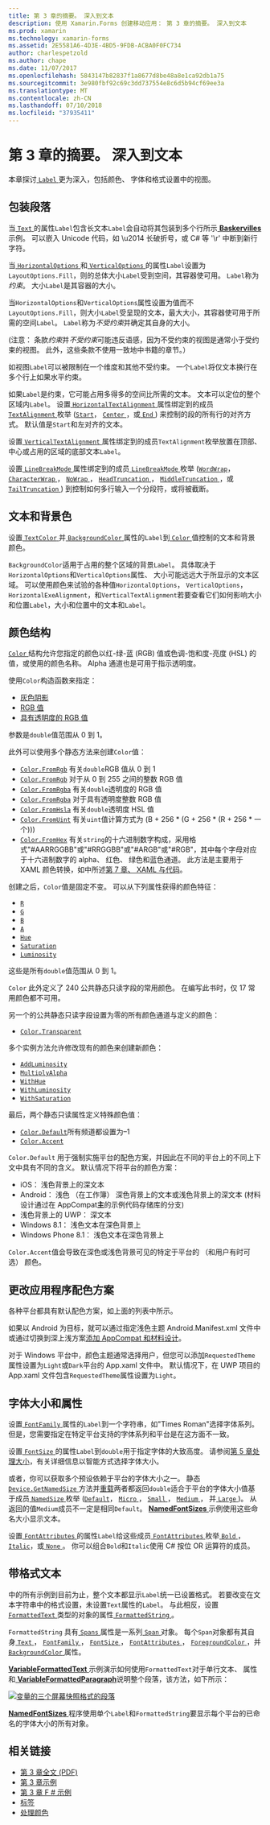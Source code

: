 ```yaml
---
title: 第 3 章的摘要。 深入到文本
description: 使用 Xamarin.Forms 创建移动应用： 第 3 章的摘要。 深入到文本
ms.prod: xamarin
ms.technology: xamarin-forms
ms.assetid: 2E5581A6-4D3E-4BD5-9FDB-ACBA0F0FC734
author: charlespetzold
ms.author: chape
ms.date: 11/07/2017
ms.openlocfilehash: 5843147b82837f1a8677d8be48a8e1ca92db1a75
ms.sourcegitcommit: 3e980fbf92c69c3dd737554e8c6d5b94cf69ee3a
ms.translationtype: MT
ms.contentlocale: zh-CN
ms.lasthandoff: 07/10/2018
ms.locfileid: "37935411"
---
```

# <a name="summary-of-chapter-3-deeper-into-text"></a>第 3 章的摘要。 深入到文本

本章探讨[ `Label` ](https://developer.xamarin.com/api/type/Xamarin.Forms.Label/)更为深入，包括颜色、 字体和格式设置中的视图。

## <a name="wrapping-paragraphs"></a>包装段落

当[ `Text` ](https://developer.xamarin.com/api/property/Xamarin.Forms.Label.Text/)的属性`Label`包含长文本`Label`会自动将其包装到多个行所示[ **Baskervilles**](https://github.com/xamarin/xamarin-forms-book-samples/tree/master/Chapter03/Baskervilles)示例。 可以嵌入 Unicode 代码，如 \u2014 长破折号，或 C# 等 '\r' 中断到新行字符。

当[ `HorizontalOptions` ](https://developer.xamarin.com/api/property/Xamarin.Forms.View.HorizontalOptions/)和[ `VerticalOptions` ](https://developer.xamarin.com/api/property/Xamarin.Forms.View.VerticalOptions/)的属性`Label`设置为`LayoutOptions.Fill`，则的总体大小`Label`受到空间，其容器使可用。 `Label`称为*约束*。 大小`Label`是其容器的大小。

当`HorizontalOptions`和`VerticalOptions`属性设置为值而不`LayoutOptions.Fill`，则大小`Label`受呈现的文本，最大大小，其容器使可用于所需的空间`Label`。 `Label`称为*不受约束*并确定其自身的大小。

(注意： 条款*约束*并*不受约束*可能违反语感，因为不受约束的视图是通常小于受约束的视图。 此外，这些条款不使用一致地中书籍的章节。）

如视图`Label`可以被限制在一个维度和其他不受约束。 一个`Label`将仅文本换行在多个行上如果水平约束。

如果`Label`是约束，它可能占用多得多的空间比所需的文本。 文本可以定位的整个区域内`Label`。 设置[ `HorizontalTextAlignment` ](xref:Xamarin.Forms.Label.HorizontalTextAlignment)属性绑定到的成员[ `TextAlignment` ](xref:Xamarin.Forms.TextAlignment)枚举 ([`Start`](xref:Xamarin.Forms.TextAlignment.Start)， [ `Center` ](xref:Xamarin.Forms.TextAlignment.Center)，或[ `End` ](xref:Xamarin.Forms.TextAlignment.Center)) 来控制的段的所有行的对齐方式。 默认值是`Start`和左对齐的文本。

设置[ `VerticalTextAlignment` ](xref:Xamarin.Forms.Label.VerticalTextAlignment)属性绑定到的成员`TextAlignment`枚举放置在顶部、 中心或占用的区域的底部文本`Label`。

设置[ `LineBreakMode` ](xref:Xamarin.Forms.Label.LineBreakMode)属性绑定到的成员[ `LineBreakMode` ](xref:Xamarin.Forms.LineBreakMode)枚举 ([`WordWrap`](xref:Xamarin.Forms.LineBreakMode.WordWrap)， [ `CharacterWrap` ](xref:Xamarin.Forms.LineBreakMode.CharacterWrap)， [ `NoWrap` ](xref:Xamarin.Forms.LineBreakMode.NoWrap)， [ `HeadTruncation` ](xref:Xamarin.Forms.LineBreakMode.HeadTruncation)， [ `MiddleTruncation` ](xref:Xamarin.Forms.LineBreakMode.MiddleTruncation)，或[ `TailTruncation` ](xref:Xamarin.Forms.LineBreakMode.TailTruncation)) 到控制如何多行输入一个分段符，或将被截断。

## <a name="text-and-background-colors"></a>文本和背景色

设置[ `TextColor` ](https://developer.xamarin.com/api/property/Xamarin.Forms.Label.TextColor/)并[ `BackgroundColor` ](https://developer.xamarin.com/api/property/Xamarin.Forms.VisualElement.BackgroundColor/)属性的`Label`到[ `Color` ](https://developer.xamarin.com/api/type/Xamarin.Forms.Color/)值控制的文本和背景颜色。

`BackgroundColor`适用于占用的整个区域的背景`Label`。 具体取决于`HorizontalOptions`和`VerticalOptions`属性、 大小可能远远大于所显示的文本区域。 可以使用颜色来试验的各种值`HorizontalOptions`， `VerticalOptions`， `HorizontalExeAlignment`，和`VerticalTextAlignment`若要查看它们如何影响大小和位置`Label`，大小和位置中的文本和`Label`。

## <a name="the-color-structure"></a>颜色结构

[ `Color` ](https://developer.xamarin.com/api/type/Xamarin.Forms.Color/)结构允许您指定的颜色以红-绿-蓝 (RGB) 值或色调-饱和度-亮度 (HSL) 的值，或使用的颜色名称。 Alpha 通道也是可用于指示透明度。

使用`Color`构造函数来指定：

- [灰色阴影](https://developer.xamarin.com/api/constructor/Xamarin.Forms.Color.Color/p/System.Double/)
- [RGB 值](https://developer.xamarin.com/api/constructor/Xamarin.Forms.Color.Color/p/System.Double/System.Double/System.Double/)
- [具有透明度的 RGB 值](https://developer.xamarin.com/api/constructor/Xamarin.Forms.Color.Color/p/System.Double/System.Double/System.Double/System.Double/)

参数是`double`值范围从 0 到 1。

此外可以使用多个静态方法来创建`Color`值：

- [`Color.FromRgb`](https://developer.xamarin.com/api/member/Xamarin.Forms.Color.FromRgb/p/System.Double/System.Double/System.Double/) 有关`double`RGB 值从 0 到 1
- [`Color.FromRgb`](https://developer.xamarin.com/api/member/Xamarin.Forms.Color.FromRgb/p/System.Int32/System.Int32/System.Int32/) 对于从 0 到 255 之间的整数 RGB 值
- [`Color.FromRgba`](https://developer.xamarin.com/api/member/Xamarin.Forms.Color.FromRgba/p/System.Double/System.Double/System.Double/System.Double/) 有关`double`透明度的 RGB 值
- [`Color.FromRgba`](https://developer.xamarin.com/api/member/Xamarin.Forms.Color.FromRgba/p/System.Int32/System.Int32/System.Int32/System.Int32/) 对于具有透明度整数 RGB 值
- [`Color.FromHsla`](https://developer.xamarin.com/api/member/Xamarin.Forms.Color.FromHsla/p/System.Double/System.Double/System.Double/System.Double/) 有关`double`透明度 HSL 值
- [`Color.FromUint`](https://developer.xamarin.com/api/member/Xamarin.Forms.Color.FromUint/p/System.UInt32/) 有关`uint`值计算方式为 (B + 256 * (G + 256 * (R + 256 * 一个)))
- [`Color.FromHex`](https://developer.xamarin.com/api/member/Xamarin.Forms.Color.FromHex/p/System.String/) 有关`string`的十六进制数字构成，采用格式"#AARRGGBB"或"#RRGGBB"或"#ARGB"或"#RGB"，其中每个字母对应于十六进制数字的 alpha、 红色、 绿色和蓝色通道。 此方法是主要用于 XAML 颜色转换，如中所述[第 7 章、 XAML 与代码](~/xamarin-forms/creating-mobile-apps-xamarin-forms/summaries/chapter07.md)。

创建之后，`Color`值是固定不变。 可以从下列属性获得的颜色特征：

- [`R`](https://developer.xamarin.com/api/property/Xamarin.Forms.Color.R/)
- [`G`](https://developer.xamarin.com/api/property/Xamarin.Forms.Color.G/)
- [`B`](https://developer.xamarin.com/api/property/Xamarin.Forms.Color.B/)
- [`A`](https://developer.xamarin.com/api/property/Xamarin.Forms.Color.A/)
- [`Hue`](https://developer.xamarin.com/api/property/Xamarin.Forms.Color.Hue/)
- [`Saturation`](https://developer.xamarin.com/api/property/Xamarin.Forms.Color.Saturation/)
- [`Luminosity`](https://developer.xamarin.com/api/property/Xamarin.Forms.Color.Luminosity/)

这些是所有`double`值范围从 0 到 1。

`Color` 此外定义了 240 公共静态只读字段的常用颜色。 在编写此书时，仅 17 常用颜色都不可用。

另一个的公共静态只读字段设置为零的所有颜色通道与定义的颜色：

- [`Color.Transparent`](xref:Xamarin.Forms.Color.Transparent)

多个实例方法允许修改现有的颜色来创建新颜色：

- [`AddLuminosity`](https://developer.xamarin.com/api/member/Xamarin.Forms.Color.AddLuminosity/p/System.Double/)
- [`MultiplyAlpha`](https://developer.xamarin.com/api/member/Xamarin.Forms.Color.MultiplyAlpha/p/System.Double/)
- [`WithHue`](https://developer.xamarin.com/api/member/Xamarin.Forms.Color.WithHue/p/System.Double/)
- [`WithLuminosity`](https://developer.xamarin.com/api/member/Xamarin.Forms.Color.WithLuminosity/p/System.Double/)
- [`WithSaturation`](https://developer.xamarin.com/api/member/Xamarin.Forms.Color.WithSaturation/p/System.Double/)

最后，两个静态只读属性定义特殊颜色值：

- [`Color.Default`](https://developer.xamarin.com/api/property/Xamarin.Forms.Color.Default/)所有频道都设置为&ndash;1
- [`Color.Accent`](https://developer.xamarin.com/api/property/Xamarin.Forms.Color.Accent/)

`Color.Default` 用于强制实施平台的配色方案，并因此在不同的平台上的不同上下文中具有不同的含义。 默认情况下将平台的颜色方案：

- iOS： 浅色背景上的深文本
- Android： 浅色 （在工作簿） 深色背景上的文本或浅色背景上的深文本 (材料设计通过在 AppCompat**主**的示例代码存储库的分支)
- 浅色背景上的 UWP： 深文本
- Windows 8.1： 浅色文本在深色背景上
- Windows Phone 8.1： 浅色文本在深色背景上

`Color.Accent`值会导致在深色或浅色背景可见的特定于平台的 （和用户有时可选） 颜色。

## <a name="changing-the-application-color-scheme"></a>更改应用程序配色方案

各种平台都具有默认配色方案，如上面的列表中所示。

如果以 Android 为目标，就可以通过指定浅色主题 Android.Manifest.xml 文件中或通过切换到深上浅方案[添加 AppCompat 和材料设计](~/xamarin-forms/platform/android/appcompat.md)。

对于 Windows 平台中，颜色主题通常选择用户，但您可以添加`RequestedTheme`属性设置为`Light`或`Dark`平台的 App.xaml 文件中。 默认情况下，在 UWP 项目的 App.xaml 文件包含`RequestedTheme`属性设置为`Light`。

## <a name="font-sizes-and-attributes"></a>字体大小和属性

设置[ `FontFamily` ](https://developer.xamarin.com/api/property/Xamarin.Forms.Label.FontFamily/)属性的`Label`到一个字符串，如"Times Roman"选择字体系列。 但是，您需要指定在特定平台支持的字体系列和平台是在这方面不一致。

设置[ `FontSize` ](https://developer.xamarin.com/api/property/Xamarin.Forms.Label.FontSize/)的属性`Label`到`double`用于指定字体的大致高度。 请参阅[第 5 章处理大小](chapter05.md)，有关详细信息以智能方式选择字体大小。

或者，你可以获取多个预设依赖于平台的字体大小之一。 静态[ `Device.GetNamedSize` ](https://developer.xamarin.com/api/member/Xamarin.Forms.Device.GetNamedSize/p/Xamarin.Forms.NamedSize/System.Type/)方法并[重载](https://developer.xamarin.com/api/member/Xamarin.Forms.Device.GetNamedSize/p/Xamarin.Forms.NamedSize/Xamarin.Forms.Element/)两者都返回`double`适合于平台的字体大小值基于成员[ `NamedSize` ](https://developer.xamarin.com/api/type/Xamarin.Forms.NamedSize/)枚举 ([`Default`](xref:Xamarin.Forms.NamedSize.Default)， [ `Micro` ](xref:Xamarin.Forms.NamedSize.Micro)， [ `Small` ](xref:Xamarin.Forms.NamedSize.Small)， [ `Medium` ](xref:Xamarin.Forms.NamedSize.Medium)， 并[ `Large` ](xref:Xamarin.Forms.NamedSize.Large))。 从返回的值`Medium`成员不一定是相同`Default`。 [ **NamedFontSizes** ](https://github.com/xamarin/xamarin-forms-book-samples/tree/master/Chapter03/NamedFontSizes)示例使用这些命名大小显示文本。

设置[ `FontAttributes` ](xref:Xamarin.Forms.Label.FontAttributes)的属性`Label`给这些成员[ `FontAttributes` ](xref:Xamarin.Forms.FontAttributes)枚举[ `Bold` ](xref:Xamarin.Forms.FontAttributes.Bold)， [ `Italic`](xref:Xamarin.Forms.FontAttributes.Italic)，或[ `None` ](xref:Xamarin.Forms.FontAttributes.None)。 你可以组合`Bold`和`Italic`使用 C# 按位 OR 运算符的成员。

## <a name="formatted-text"></a>带格式文本

中的所有示例到目前为止，整个文本都显示`Label`统一已设置格式。 若要改变在文本字符串中的格式设置，未设置`Text`属性的`Label`。 与此相反，设置[ `FormattedText` ](https://developer.xamarin.com/api/property/Xamarin.Forms.Label.FormattedText/)类型的对象的属性[ `FormattedString` ](https://developer.xamarin.com/api/type/Xamarin.Forms.FormattedString/)。

`FormattedString` 具有[ `Spans` ](https://developer.xamarin.com/api/property/Xamarin.Forms.FormattedString.Spans/)属性是一系列[ `Span` ](https://developer.xamarin.com/api/type/Xamarin.Forms.Span/)对象。 每个`Span`对象都有其自身[ `Text` ](https://developer.xamarin.com/api/property/Xamarin.Forms.Span.Text/)， [ `FontFamily` ](https://developer.xamarin.com/api/property/Xamarin.Forms.Span.FontFamily/)， [ `FontSize` ](https://developer.xamarin.com/api/property/Xamarin.Forms.Span.FontSize/)， [ `FontAttributes` ](https://developer.xamarin.com/api/property/Xamarin.Forms.Span.FontAttributes/)， [ `ForegroundColor` ](https://developer.xamarin.com/api/property/Xamarin.Forms.Span.ForegroundColor/)，并[ `BackgroundColor` ](https://developer.xamarin.com/api/property/Xamarin.Forms.Span.BackgroundColor/)属性。

[ **VariableFormattedText** ](https://github.com/xamarin/xamarin-forms-book-samples/tree/master/Chapter03/VarFormText)示例演示如何使用`FormattedText`对于单行文本、 属性和[ **VariableFormattedParagraph**](https://github.com/xamarin/xamarin-forms-book-samples/tree/master/Chapter03/VarFormPara)说明整个段落，该方法，如下所示：

[![变量的三个屏幕快照格式的段落](images/ch03fg06-small.png "变量格式的标签文本")](images/ch03fg06-large.png#lightbox "变量格式的标签文本")

[ **NamedFontSizes** ](https://github.com/xamarin/xamarin-forms-book-samples/tree/master/Chapter03/NamedFontSizes)程序使用单个`Label`和`FormattedString`要显示每个平台的已命名的字体大小的所有对象。



## <a name="related-links"></a>相关链接

- [第 3 章全文 (PDF)](https://download.xamarin.com/developer/xamarin-forms-book/XamarinFormsBook-Ch03-Apr2016.pdf)
- [第 3 章示例](https://github.com/xamarin/xamarin-forms-book-samples/tree/master/Chapter03)
- [第 3 章 F # 示例](https://github.com/xamarin/xamarin-forms-book-samples/tree/master/Chapter03/FS)
- [标签](~/xamarin-forms/user-interface/text/label.md)
- [处理颜色](~/xamarin-forms/user-interface/colors.md)
